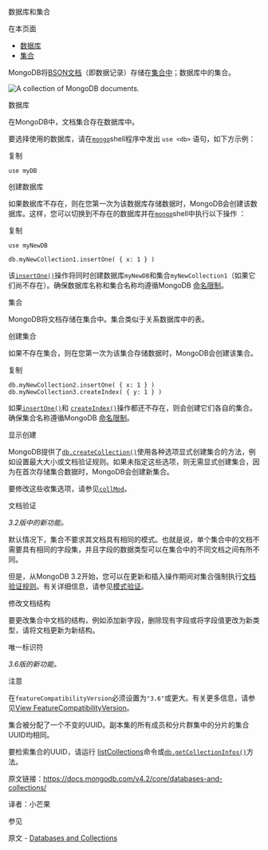 数据库和集合

在本页面

- [数据库](https://docs.mongodb.com/v4.2/core/databases-and-collections/databases)
- [集合](https://docs.mongodb.com/v4.2/core/databases-and-collections/collections)

MongoDB将[BSON文档](https://docs.mongodb.com/v4.2/core/document/bson-document-format)（即数据记录）存储在[集合中](https://docs.mongodb.com/v4.2/reference/glossary/term-collection)；数据库中的集合。



![A collection of MongoDB documents.](https://docs.mongodb.com/v4.2/_images/crud-annotated-collection.bakedsvg.svg)



 数据库

在MongoDB中，文档集合存在数据库中。

要选择使用的数据库，请在[`mongo`](https://docs.mongodb.com/v4.2/reference/program/mongo/bin.mongo)shell程序中发出 `use <db>` 语句，如下方示例：

复制

```
use myDB
```



 创建数据库

如果数据库不存在，则在您第一次为该数据库存储数据时，MongoDB会创建该数据库。这样，您可以切换到不存在的数据库并在[`mongo`](https://docs.mongodb.com/v4.2/reference/program/mongo/bin.mongo)shell中执行以下操作 ：

复制

```
use myNewDB

db.myNewCollection1.insertOne( { x: 1 } )
```

该[`insertOne()`](https://docs.mongodb.com/v4.2/reference/method/db.collection.insertOne/db.collection.insertOne)操作将同时创建数据库`myNewDB`和集合`myNewCollection1`（如果它们尚不存在）。确保数据库名称和集合名称均遵循MongoDB [命名限制](https://docs.mongodb.com/v4.2/reference/limits/restrictions-on-db-names)。



 集合

MongoDB将文档存储在集合中。集合类似于关系数据库中的表。

 创建集合

如果不存在集合，则在您第一次为该集合存储数据时，MongoDB会创建该集合。

复制

```
db.myNewCollection2.insertOne( { x: 1 } )
db.myNewCollection3.createIndex( { y: 1 } )
```

如果[`insertOne()`](https://docs.mongodb.com/v4.2/reference/method/db.collection.insertOne/db.collection.insertOne)和 [`createIndex()`](https://docs.mongodb.com/v4.2/reference/method/db.collection.createIndex/db.collection.createIndex)操作都还不存在，则会创建它们各自的集合。确保集合名称遵循MongoDB [命名限制](https://docs.mongodb.com/v4.2/reference/limits/restrictions-on-db-names)。



 显示创建

MongoDB提供了[`db.createCollection()`](https://docs.mongodb.com/v4.2/reference/method/db.createCollection/db.createCollection)使用各种选项显式创建集合的方法，例如设置最大大小或文档验证规则。如果未指定这些选项，则无需显式创建集合，因为在首次存储集合数据时，MongoDB会创建新集合。

要修改这些收集选项，请参见[`collMod`](https://docs.mongodb.com/v4.2/reference/command/collMod/dbcmd.collMod)。



 文档验证

*3.2版中的新功能。*

默认情况下，集合不要求其文档具有相同的模式。也就是说，单个集合中的文档不需要具有相同的字段集，并且字段的数据类型可以在集合中的不同文档之间有所不同。

但是，从MongoDB 3.2开始，您可以在更新和插入操作期间对集合强制执行[文档验证规则](https://docs.mongodb.com/v4.2/core/schema-validation/)。有关详细信息，请参见[模式验证](https://docs.mongodb.com/v4.2/core/schema-validation/)。



 修改文档结构

要更改集合中文档的结构，例如添加新字段，删除现有字段或将字段值更改为新类型，请将文档更新为新结构。



 唯一标识符

*3.6版的新功能。*

注意

在`featureCompatibilityVersion`必须设置为`"3.6"`或更大。有关更多信息，请参见[View FeatureCompatibilityVersion](https://docs.mongodb.com/v4.2/reference/command/setFeatureCompatibilityVersion/view-fcv)。

集合被分配了一个不变的UUID。副本集的所有成员和分片群集中的分片的集合UUID均相同。

要检索集合的UUID，请运行 [listCollections](https://docs.mongodb.com/manual/reference/command/listCollections)命令或[`db.getCollectionInfos()`](https://docs.mongodb.com/v4.2/reference/method/db.getCollectionInfos/db.getCollectionInfos)方法。



原文链接：https://docs.mongodb.com/v4.2/core/databases-and-collections/

译者：小芒果

 参见

原文 - [Databases and Collections]( https://docs.mongodb.com/manual/core/databases-and-collections/ )

